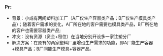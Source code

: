 ### Pr:

* 背景：小成有两间塑料加工厂（A厂仅生产容器类产品；B厂仅生产模具类产品）；随着客户需求的变化，A厂所在地的客户需要也模具类产品，B厂所在地的客户也需要容器类产品;
* 冲突：没有资源（资金+租位）在当地分别开设多一家注塑分厂
* 解决方案：在原有的两家塑料厂里增设生产需求的功能，即A厂能生产容器+模具产品；B厂间能生产模具+容器产品。
